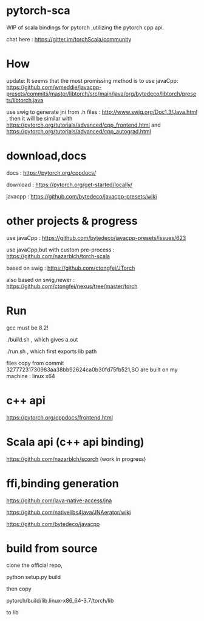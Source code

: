 # pytorch-sca
WIP of scala bindings for pytorch ,utilizing the pytorch cpp api.

chat here : https://gitter.im/torchScala/community
# How

update: It seems that the most promissing method is to use javaCpp: https://github.com/wmeddie/javacpp-presets/commits/master/libtorch/src/main/java/org/bytedeco/libtorch/presets/libtorch.java

use swig to generate jni from .h files : http://www.swig.org/Doc1.3/Java.html , then it will be similar with https://pytorch.org/tutorials/advanced/cpp_frontend.html and https://pytorch.org/tutorials/advanced/cpp_autograd.html


# download,docs

docs : https://pytorch.org/cppdocs/

download : https://pytorch.org/get-started/locally/

javacpp : https://github.com/bytedeco/javacpp-presets/wiki
# other projects & progress

use javaCpp :  https://github.com/bytedeco/javacpp-presets/issues/623

use javaCpp,but with custom pre-process :  https://github.com/nazarblch/torch-scala

based on swig : https://github.com/ctongfei/JTorch

also based on swig,newer : https://github.com/ctongfei/nexus/tree/master/torch

# Run 
gcc must be 8.2!

./build.sh , which gives a.out

./run.sh , which first exports lib path

files copy from commit 32777231730983aa38bb92624ca0b30fd75fb521,SO are built on my machine : linux x64

# c++ api
https://pytorch.org/cppdocs/frontend.html


# Scala api (c++ api binding)

https://github.com/nazarblch/scorch (work in progress)

# ffi,binding generation

https://github.com/java-native-access/jna

https://github.com/nativelibs4java/JNAerator/wiki

https://github.com/bytedeco/javacpp

# build from source

clone the official repo,

python setup.py build

then copy 

pytorch/build/lib.linux-x86_64-3.7/torch/lib

to lib
